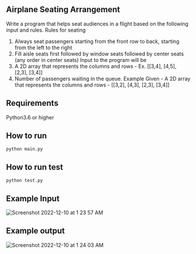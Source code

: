 ## Airplane Seating Arrangement

Write a program that helps seat audiences in a flight based on the following input and
rules.
Rules for seating
1. Always seat passengers starting from the front row to back, starting from the left to
the right
2. Fill aisle seats first followed by window seats followed by center seats (any order in
center seats)
Input to the program will be
1. A 2D array that represents the columns and rows - Ex. [[3,4], [4,5], [2,3], [3,4]]
2. Number of passengers waiting in the queue.
Example
Given - A 2D array that represents the columns and rows - [[3,2], [4,3], [2,3], [3,4]]

## Requirements
Python3.6 or higher

## How to run
```python main.py```

## How to run test
```python test.py```

## Example Input
![Screenshot 2022-12-10 at 1 23 57 AM](https://user-images.githubusercontent.com/52108435/206787364-97c9e0d4-eb49-4ffa-9f5f-8370b466061d.png)


## Example output
![Screenshot 2022-12-10 at 1 24 03 AM](https://user-images.githubusercontent.com/52108435/206787391-b1d83f51-c2b5-4d81-ab8f-9852f543f303.png)

